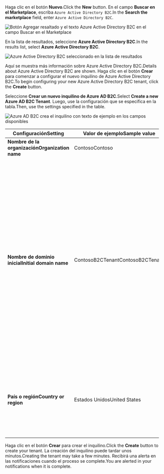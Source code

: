 <span data-ttu-id="bad69-101">Haga clic en el botón **Nuevo**.</span><span class="sxs-lookup"><span data-stu-id="bad69-101">Click the **New** button.</span></span> <span data-ttu-id="bad69-102">En el campo **Buscar en el Marketplace**, escriba `Azure Active Directory B2C`.</span><span class="sxs-lookup"><span data-stu-id="bad69-102">In the **Search the marketplace** field, enter `Azure Active Directory B2C`.</span></span>

![Botón Agregar resaltado y el texto Azure Active Directory B2C en el campo Buscar en el Marketplace](./media/active-directory-b2c-create-tenant/find-azure-ad-b2c.png)

<span data-ttu-id="bad69-104">En la lista de resultados, seleccione **Azure Active Directory B2C**.</span><span class="sxs-lookup"><span data-stu-id="bad69-104">In the results list, select **Azure Active Directory B2C**.</span></span>

![Azure Active Directory B2C seleccionado en la lista de resultados](./media/active-directory-b2c-create-tenant/find-azure-ad-b2c-result.png)

<span data-ttu-id="bad69-106">Aquí se muestra más información sobre Azure Active Directory B2C.</span><span class="sxs-lookup"><span data-stu-id="bad69-106">Details about Azure Active Directory B2C are shown.</span></span> <span data-ttu-id="bad69-107">Haga clic en el botón **Crear** para comenzar a configurar el nuevo inquilino de Azure Active Directory B2C.</span><span class="sxs-lookup"><span data-stu-id="bad69-107">To begin configuring your new Azure Active Directory B2C tenant, click the **Create** button.</span></span>

<span data-ttu-id="bad69-108">Seleccione **Crear un nuevo inquilino de Azure AD B2C**.</span><span class="sxs-lookup"><span data-stu-id="bad69-108">Select **Create a new Azure AD B2C Tenant**.</span></span> <span data-ttu-id="bad69-109">Luego, use la configuración que se especifica en la tabla.</span><span class="sxs-lookup"><span data-stu-id="bad69-109">Then, use the settings specified in the table.</span></span>

![Azure AD B2C crea el inquilino con texto de ejemplo en los campos disponibles](./media/active-directory-b2c-create-tenant/create-new-b2c-tenant.png)

| <span data-ttu-id="bad69-111">Configuración</span><span class="sxs-lookup"><span data-stu-id="bad69-111">Setting</span></span>      | <span data-ttu-id="bad69-112">Valor de ejemplo</span><span class="sxs-lookup"><span data-stu-id="bad69-112">Sample value</span></span>  | <span data-ttu-id="bad69-113">Descripción</span><span class="sxs-lookup"><span data-stu-id="bad69-113">Description</span></span>                                        |
| ------------ | ------- | -------------------------------------------------- |
| <span data-ttu-id="bad69-114">**Nombre de la organización**</span><span class="sxs-lookup"><span data-stu-id="bad69-114">**Organization name**</span></span> | <span data-ttu-id="bad69-115">Contoso</span><span class="sxs-lookup"><span data-stu-id="bad69-115">Contoso</span></span> | <span data-ttu-id="bad69-116">Nombre de la organización.</span><span class="sxs-lookup"><span data-stu-id="bad69-116">Name of the organization.</span></span> | 
| <span data-ttu-id="bad69-117">**Nombre de dominio inicial**</span><span class="sxs-lookup"><span data-stu-id="bad69-117">**Initial domain name**</span></span> |  <span data-ttu-id="bad69-118">ContosoB2CTenant</span><span class="sxs-lookup"><span data-stu-id="bad69-118">ContosoB2CTenant</span></span> | <span data-ttu-id="bad69-119">Nombre de dominio para el inquilino B2C.</span><span class="sxs-lookup"><span data-stu-id="bad69-119">Domain name for the B2C tenant.</span></span> <span data-ttu-id="bad69-120">De forma predeterminada, se incluirá el nombre de dominio inicial .microsoft.com. Puede agregar un nombre de dominio que su organización usará más adelante.</span><span class="sxs-lookup"><span data-stu-id="bad69-120">By default, the initial domain name will include .microsoft.com. You can add a domain name your organization uses later.</span></span> <span data-ttu-id="bad69-121">No se puede crear un inquilino con el mismo nombre que un inquilino previamente eliminado.</span><span class="sxs-lookup"><span data-stu-id="bad69-121">You cannot create a tenant with the same name as a previously deleted tenant.</span></span> <span data-ttu-id="bad69-122">Si se trata de un inquilino de prueba, elija un nombre que no sea de producción como ContosoB2CTesting.</span><span class="sxs-lookup"><span data-stu-id="bad69-122">If this is a test tenant, choose a non-production name such as ContosoB2CTesting.</span></span> |
| <span data-ttu-id="bad69-123">**País o región**</span><span class="sxs-lookup"><span data-stu-id="bad69-123">**Country or region**</span></span> | <span data-ttu-id="bad69-124">Estados Unidos</span><span class="sxs-lookup"><span data-stu-id="bad69-124">United States</span></span> | <span data-ttu-id="bad69-125">Elija el país o región para el directorio.</span><span class="sxs-lookup"><span data-stu-id="bad69-125">Choose the country or region for the directory.</span></span> <span data-ttu-id="bad69-126">El directorio se creará en esta ubicación y no se podrá cambiar más adelante.</span><span class="sxs-lookup"><span data-stu-id="bad69-126">The directory will be created in this location and cannot be changed later.</span></span>  |

<span data-ttu-id="bad69-127">Haga clic en el botón **Crear** para crear el inquilino.</span><span class="sxs-lookup"><span data-stu-id="bad69-127">Click the **Create** button to create your tenant.</span></span> <span data-ttu-id="bad69-128">La creación del inquilino puede tardar unos minutos.</span><span class="sxs-lookup"><span data-stu-id="bad69-128">Creating the tenant may take a few minutes.</span></span> <span data-ttu-id="bad69-129">Recibirá una alerta en las notificaciones cuando el proceso se complete.</span><span class="sxs-lookup"><span data-stu-id="bad69-129">You are alerted in your notifications when it is complete.</span></span>